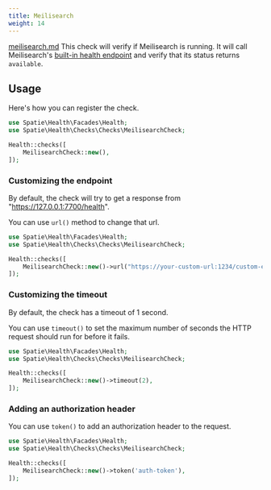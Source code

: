 ```yaml
---
title: Meilisearch
weight: 14
---
```

[meilisearch.md](meilisearch.md)
This check will verify if Meilisearch is running. It will call Meilisearch's [built-in health endpoint](https://docs.meilisearch.com/reference/api/health.html) and verify that its status returns `available`.

## Usage

Here's how you can register the check.

```php
use Spatie\Health\Facades\Health;
use Spatie\Health\Checks\Checks\MeilisearchCheck;

Health::checks([
    MeilisearchCheck::new(),
]);
```

### Customizing the endpoint

By default, the check will try to get a response from "https://127.0.0.1:7700/health".

You can use `url()` method to change that url.

```php
use Spatie\Health\Facades\Health;
use Spatie\Health\Checks\Checks\MeilisearchCheck;

Health::checks([
    MeilisearchCheck::new()->url("https://your-custom-url:1234/custom-endpoint"),
]);
```

### Customizing the timeout

By default, the check has a timeout of 1 second.

You can use `timeout()` to set the maximum number of seconds the HTTP request should run for before it fails.

```php
use Spatie\Health\Facades\Health;
use Spatie\Health\Checks\Checks\MeilisearchCheck;

Health::checks([
    MeilisearchCheck::new()->timeout(2),
]);
```

### Adding an authorization header

You can use `token()` to add an authorization header to the request.

```php
use Spatie\Health\Facades\Health;
use Spatie\Health\Checks\Checks\MeilisearchCheck;

Health::checks([
    MeilisearchCheck::new()->token('auth-token'),
]);
```

